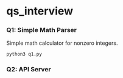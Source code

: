 # qs_interview

### Q1: Simple Math Parser
Simple math calculator for nonzero integers.
```
python3 q1.py
```

### Q2: API Server
